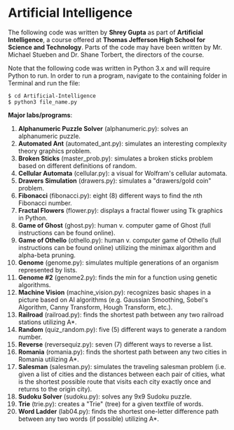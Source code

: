 Artificial Intelligence
=======================
The following code was written by **Shrey Gupta** as part of **Artificial Intelligence**, a course offered at **Thomas Jefferson High School for Science and Technology**. Parts of the code may have been written by Mr. Michael Stueben and Dr. Shane Torbert, the directors of the course.

Note that the following code was written in Python 3.x and will require Python to run. In order to run a program, navigate to the containing folder in Terminal and run the file:

```
$ cd Artificial-Intelligence
$ python3 file_name.py
```

**Major labs/programs**:

1. **Alphanumeric Puzzle Solver** (alphanumeric.py): solves an alphanumeric puzzle.
2. **Automated Ant** (automated_ant.py): simulates an interesting complexity theory graphics problem.
3. **Broken Sticks** (master_prob.py): simulates a broken sticks problem based on different definitions of random.
4. **Cellular Automata** (cellular.py): a visual for Wolfram's cellular automata.
5. **Drawers Simulation** (drawers.py): simulates a "drawers/gold coin" problem.
6. **Fibonacci** (fibonacci.py): eight (8) different ways to find the *n*th Fibonacci number.
7. **Fractal Flowers** (flower.py): displays a fractal flower using Tk graphics in Python.
8. **Game of Ghost** (ghost.py): human v. computer game of Ghost (full instructions can be found online).
9. **Game of Othello** (othello.py): human v. computer game of Othello (full instructions can be found online) utilizing the minimax algorithm and alpha-beta pruning.
10. **Genome** (genome.py): simulates multiple generations of an organism represented by lists.
11. **Genome #2** (genome2.py): finds the min for a function using genetic algorithms.
10. **Machine Vision** (machine_vision.py): recognizes basic shapes in a picture based on AI algorithms (e.g. Gaussian Smoothing, Sobel's Algorithm, Canny Transform, Hough Transform, etc.).
11. **Railroad** (railroad.py): finds the shortest path between any two railroad stations utilizing A*.
12. **Random** (quiz_random.py): five (5) different ways to generate a random number.
13. **Reverse** (reversequiz.py): seven (7) different ways to reverse a list.
14. **Romania** (romania.py): finds the shortest path between any two cities in Romania utilizing A*.
15. **Salesman** (salesman.py): simulates the traveling salesman problem (i.e. given a list of cities and the distances between each pair of cities, what is the shortest possible route that visits each city exactly once and returns to the origin city).
15. **Sudoku Solver** (sudoku.py): solves any 9x9 Sudoku puzzle.
16. **Trie** (trie.py): creates a "Trie" (tree) for a given textfile of words.
17. **Word Ladder** (lab04.py): finds the shortest one-letter difference path between any two words (if possible) utilizing A*.

